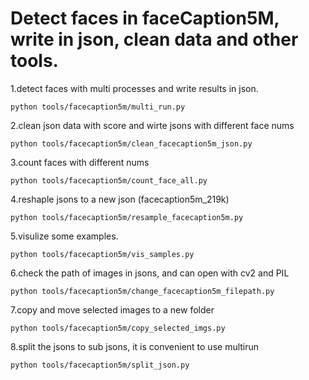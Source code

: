 # Detect faces in faceCaption5M, write in json, clean data and other tools.




1.detect faces with multi processes and write results in json.

```
python tools/facecaption5m/multi_run.py
```

2.clean json data with score and wirte jsons with different face nums
```
python tools/facecaption5m/clean_facecaption5m_json.py
```
3.count faces with different nums
```
python tools/facecaption5m/count_face_all.py
```
4.reshaple jsons to a new json (facecaption5m_219k)
```
python tools/facecaption5m/resample_facecaption5m.py
```
5.visulize some examples.
```
python tools/facecaption5m/vis_samples.py
```
6.check the path of images in jsons, and can open with cv2 and PIL
```
python tools/facecaption5m/change_facecaption5m_filepath.py
```
7.copy and move selected images to a new folder
```
python tools/facecaption5m/copy_selected_imgs.py
```
8.split the jsons to sub jsons, it is convenient to use multirun
```
python tools/facecaption5m/split_json.py
```